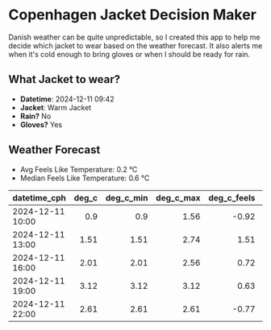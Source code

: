 
# Copenhagen Jacket Decision Maker

Danish weather can be quite unpredictable, so I created this app to help me decide which jacket to wear based on the weather forecast. 
It also alerts me when it's cold enough to bring gloves or when I should be ready for rain.

## What Jacket to wear?

- **Datetime**: 2024-12-11 09:42
- **Jacket**: Warm Jacket
- **Rain?** No
- **Gloves?** Yes

## Weather Forecast
- Avg Feels Like Temperature: 0.2 °C
- Median Feels Like Temperature: 0.6 °C

| datetime_cph     |   deg_c |   deg_c_min |   deg_c_max |   deg_c_feels | weather   | wind   | rain   |
|:-----------------|--------:|------------:|------------:|--------------:|:----------|:-------|:-------|
| 2024-12-11 10:00 |    0.9  |        0.9  |        1.56 |         -0.92 | Clouds    | Low    | None   |
| 2024-12-11 13:00 |    1.51 |        1.51 |        2.74 |          1.51 | Clouds    | Low    | None   |
| 2024-12-11 16:00 |    2.01 |        2.01 |        2.56 |          0.72 | Clouds    | Low    | None   |
| 2024-12-11 19:00 |    3.12 |        3.12 |        3.12 |          0.63 | Clouds    | Low    | None   |
| 2024-12-11 22:00 |    2.61 |        2.61 |        2.61 |         -0.77 | Clouds    | Low    | None   |
        